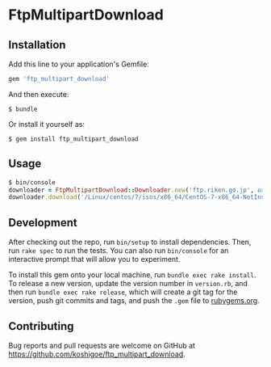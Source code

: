 # FtpMultipartDownload

## Installation

Add this line to your application's Gemfile:

```ruby
gem 'ftp_multipart_download'
```

And then execute:

    $ bundle

Or install it yourself as:

    $ gem install ftp_multipart_download

## Usage

```ruby
$ bin/console
downloader = FtpMultipartDownload::Downloader.new('ftp.riken.go.jp', username: 'anonymous', debug_mode: true)
downloader.download('/Linux/centos/7/isos/x86_64/CentOS-7-x86_64-NetInstall-1804.iso')
```

## Development

After checking out the repo, run `bin/setup` to install dependencies. Then, run `rake spec` to run the tests. You can also run `bin/console` for an interactive prompt that will allow you to experiment.

To install this gem onto your local machine, run `bundle exec rake install`. To release a new version, update the version number in `version.rb`, and then run `bundle exec rake release`, which will create a git tag for the version, push git commits and tags, and push the `.gem` file to [rubygems.org](https://rubygems.org).

## Contributing

Bug reports and pull requests are welcome on GitHub at https://github.com/koshigoe/ftp_multipart_download.
